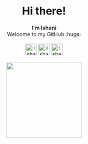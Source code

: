<!--- heading 1 -->
<h1 align="center">
    Hi there!
</h1>

<p align="center">
    <b>I'm Ishani</b>
    <br>
    Welcome to my GitHub :hugs:
    <br><br>
    <a href="http://ishani.kathuria.net/"><img alt="ishani kathuria's website" width="30px" src="http://ishani.kathuria.net/static/favicon/favicon.e361ea402140.ico" /></a>
    <a href="https://www.linkedin.com/in/ishani-kathuria/"><img alt="ishani kathuria's LinkedIn" width="30px" src="https://cdn.jsdelivr.net/npm/simple-icons@v3/icons/linkedin.svg" /></a>
    <a href="https://www.instagram.com/ii.meraki.ii/?hl=en"><img alt="ishani kathuria's Instagram" width="30px" src="https://cdn.jsdelivr.net/npm/simple-icons@v3/icons/instagram.svg" /></a>
    <br><br>
    <img height="200px" align="center" src="https://github-readme-stats.vercel.app/api/?username=ikathuria" />
</p>
